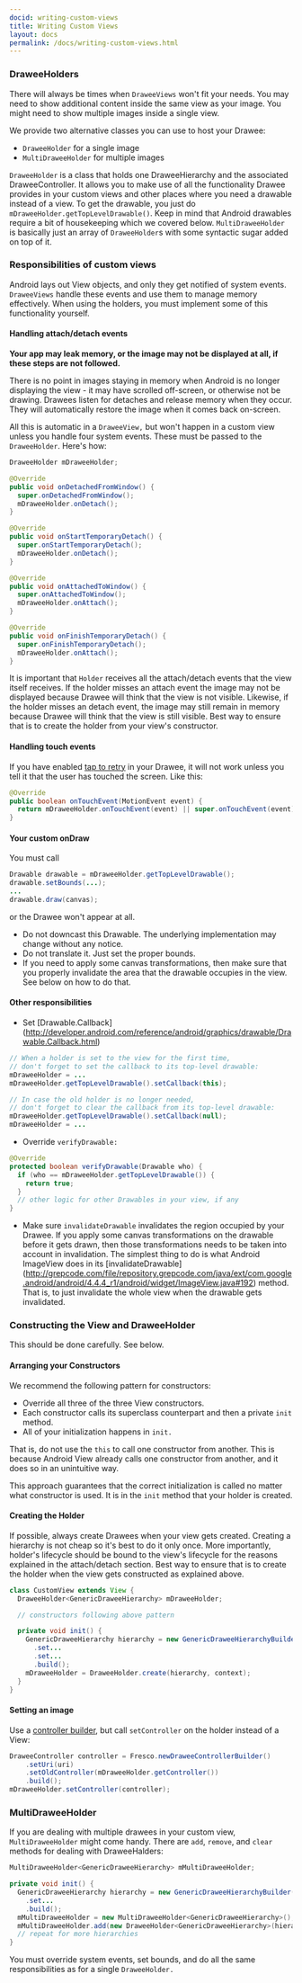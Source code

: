 ```yaml
---
docid: writing-custom-views
title: Writing Custom Views
layout: docs
permalink: /docs/writing-custom-views.html
---
```


### DraweeHolders

There will always be times when `DraweeViews` won't fit your needs. You may need to show additional content inside the same view as your image. You might need to show multiple images inside a single view.

We provide two alternative classes you can use to host your Drawee:

* `DraweeHolder` for a single image
* `MultiDraweeHolder` for multiple images

`DraweeHolder` is a class that holds one DraweeHierarchy and the associated DraweeController. It allows you to make use of all the functionality Drawee provides in your custom views and other places where you need a drawable instead of a view. To get the drawable, you just do `mDraweeHolder.getTopLevelDrawable()`. Keep in mind that Android drawables require a bit of housekeeping which we covered below.
`MultiDraweeHolder` is basically just an array of `DraweeHolder`s with some syntactic sugar added on top of it.

### Responsibilities of custom views

Android lays out View objects, and only they get notified of system events. `DraweeViews` handle these events and use them to manage memory effectively. When using the holders, you must implement some of this functionality yourself.

#### Handling attach/detach events

**Your app may leak memory, or the image may not be displayed at all, if these steps are not followed.**

There is no point in images staying in memory when Android is no longer displaying the view - it may have scrolled off-screen, or otherwise not be drawing. Drawees listen for detaches and release memory when they occur. They will automatically restore the image when it comes back on-screen.

All this is automatic in a `DraweeView,` but won't happen in a custom view unless you handle four system events. These must be passed to the `DraweeHolder`. Here's how:

```java
DraweeHolder mDraweeHolder;

@Override
public void onDetachedFromWindow() {
  super.onDetachedFromWindow();
  mDraweeHolder.onDetach();
}

@Override
public void onStartTemporaryDetach() {
  super.onStartTemporaryDetach();
  mDraweeHolder.onDetach();
}

@Override
public void onAttachedToWindow() {
  super.onAttachedToWindow();
  mDraweeHolder.onAttach();
}

@Override
public void onFinishTemporaryDetach() {
  super.onFinishTemporaryDetach();
  mDraweeHolder.onAttach();
}
```

It is important that `Holder` receives all the attach/detach events that the view itself receives. If the holder misses an attach event the image may not be displayed because Drawee will think that the view is not visible. Likewise, if the holder misses an detach event, the image may still remain in memory because Drawee will think that the view is still visible. Best way to ensure that is to create the holder from your view's constructor.

#### Handling touch events

If you have enabled [tap to retry](drawee-components.html#Retry) in your Drawee, it will not work unless you tell it that the user has touched the screen. Like this:

```java
@Override
public boolean onTouchEvent(MotionEvent event) {
  return mDraweeHolder.onTouchEvent(event) || super.onTouchEvent(event);
}
```

#### Your custom onDraw

You must call

```java
Drawable drawable = mDraweeHolder.getTopLevelDrawable();
drawable.setBounds(...);
...
drawable.draw(canvas);
```
or the Drawee won't appear at all.

* Do not downcast this Drawable. The underlying implementation may change without any notice.
* Do not translate it. Just set the proper bounds.
* If you need to apply some canvas transformations, then make sure that you properly invalidate the area that the drawable occupies in the view. See below on how to do that.

#### Other responsibilities

* Set [Drawable.Callback] (http://developer.android.com/reference/android/graphics/drawable/Drawable.Callback.html)

```java
// When a holder is set to the view for the first time,
// don't forget to set the callback to its top-level drawable:
mDraweeHolder = ...
mDraweeHolder.getTopLevelDrawable().setCallback(this);

// In case the old holder is no longer needed,
// don't forget to clear the callback from its top-level drawable:
mDraweeHolder.getTopLevelDrawable().setCallback(null);
mDraweeHolder = ...
```

* Override `verifyDrawable:`

```java
@Override
protected boolean verifyDrawable(Drawable who) {
  if (who == mDraweeHolder.getTopLevelDrawable()) {
    return true;
  }
  // other logic for other Drawables in your view, if any
}
```

* Make sure `invalidateDrawable` invalidates the region occupied by your Drawee. If you apply some canvas transformations on the drawable before it gets drawn, then those transformations needs to be taken into account in invalidation. The simplest thing to do is what Android ImageView does in its [invalidateDrawable] (http://grepcode.com/file/repository.grepcode.com/java/ext/com.google.android/android/4.4.4_r1/android/widget/ImageView.java#192) method. That is, to just invalidate the whole view when the drawable gets invalidated.


### Constructing the View and DraweeHolder

This should be done carefully. See below.

#### Arranging your Constructors

We recommend the following pattern for constructors:

* Override all three of the three View constructors.
* Each constructor calls its superclass counterpart and then a private `init` method.
* All of your initialization happens in `init.`

That is, do not use the `this` to call one constructor from another. This is because Android View already calls one constructor from another, and it does so in an unintuitive way.

This approach guarantees that the correct initialization is called no matter what constructor is used. It is in the `init` method that your holder is created.

#### Creating the Holder

If possible, always create Drawees when your view gets created. Creating a hierarchy is not cheap so it's best to do it only once. More importantly, holder's lifecycle should be bound to the view's lifecycle for the reasons explained in the attach/detach section. Best way to ensure that is to create the holder when the view gets constructed as explained above.

```java
class CustomView extends View {
  DraweeHolder<GenericDraweeHierarchy> mDraweeHolder;

  // constructors following above pattern

  private void init() {
    GenericDraweeHierarchy hierarchy = new GenericDraweeHierarchyBuilder(getResources());
      .set...
      .set...
      .build();
    mDraweeHolder = DraweeHolder.create(hierarchy, context);
  }
}
```

#### Setting an image

Use a [controller builder](using-controllerbuilder.html), but call `setController` on the holder instead of a View:

```java
DraweeController controller = Fresco.newDraweeControllerBuilder()
    .setUri(uri)
    .setOldController(mDraweeHolder.getController())
    .build();
mDraweeHolder.setController(controller);
```

### MultiDraweeHolder

If you are dealing with multiple drawees in your custom view, `MultiDraweeHolder` might come handy. There are `add`, `remove`, and `clear` methods for dealing with DraweeHalders:

```java
MultiDraweeHolder<GenericDraweeHierarchy> mMultiDraweeHolder;

private void init() {
  GenericDraweeHierarchy hierarchy = new GenericDraweeHierarchyBuilder(getResources());
    .set...
    .build();
  mMultiDraweeHolder = new MultiDraweeHolder<GenericDraweeHierarchy>();
  mMultiDraweeHolder.add(new DraweeHolder<GenericDraweeHierarchy>(hierarchy, context));
  // repeat for more hierarchies
}
```

You must override system events, set bounds, and do all the same responsibilities as for a single `DraweeHolder.`


